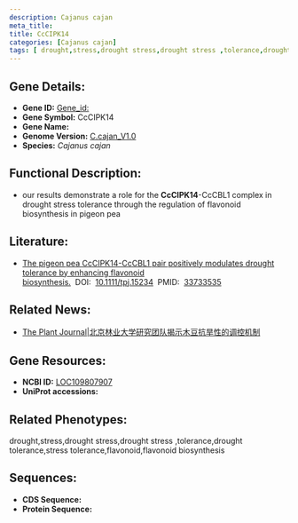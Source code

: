 ```yaml
---
description: Cajanus cajan
meta_title:
title: CcCIPK14
categories: [Cajanus cajan]
tags: [ drought,stress,drought stress,drought stress ,tolerance,drought tolerance,stress tolerance,flavonoid,flavonoid biosynthesis ]
---
```


## Gene Details:
- **Gene ID:**	[Gene_id:]()
- **Gene Symbol:** CcCIPK14
- **Gene Name:** 
- **Genome Version:** [C.cajan_V1.0]()
- **Species:** *Cajanus cajan*

## Functional Description:
   - our results demonstrate a role for the **CcCIPK14**-CcCBL1 complex in drought stress tolerance through the regulation of flavonoid biosynthesis in pigeon pea

## Literature:
   - [The pigeon pea CcCIPK14-CcCBL1 pair positively modulates drought tolerance by enhancing flavonoid biosynthesis.]( https://onlinelibrary.wiley.com/doi/10.1111/tpj.15234)&nbsp;&nbsp;DOI:&nbsp;&nbsp;[10.1111/tpj.15234](https://onlinelibrary.wiley.com/doi/10.1111/tpj.15234)&nbsp;&nbsp;PMID:&nbsp;&nbsp;[33733535](https://pubmed.ncbi.nlm.nih.gov/33733535/)

## Related News:
   - [The Plant Journal|北京林业大学研究团队揭示木豆抗旱性的调控机制](https://mp.weixin.qq.com/s?__biz=Mzg3MDEwNDEyMg==&mid=2247507335&idx=3&sn=0d333c3f0d624482a95af50a104b64c5&chksm=ce9070d2f9e7f9c4ca8a7e845812a5ce6253743d0eea0ef62325d8b38fe546fbfedaad682cec&scene=27#wechat_redirect)

## Gene Resources:
- **NCBI ID:** [LOC109807907](https://www.ncbi.nlm.nih.gov/gene/?term=LOC109807907)
- **UniProt accessions:** [](https://www.uniprot.org/uniprotkb//entry)

## Related Phenotypes:
drought,stress,drought stress,drought stress ,tolerance,drought tolerance,stress tolerance,flavonoid,flavonoid biosynthesis

## Sequences:
- **CDS Sequence:**
- **Protein Sequence:**
